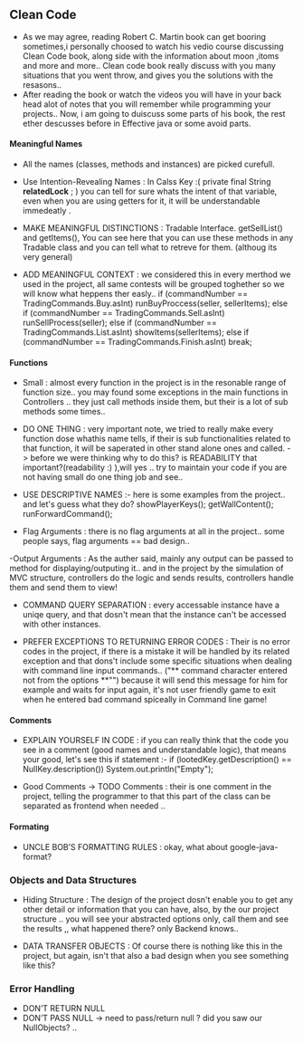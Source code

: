 ## Clean Code 
 
  - As we may agree, reading Robert C. Martin book can get booring sometimes,i personally choosed to watch his vedio course discussing Clean Code book,
  along side with the information about moon ,itoms and more and more.. Clean code book really discuss with you many situations that
  you went throw, and gives you the solutions with the resasons.. 
  - After reading the book or watch the videos you will have in your back head alot of notes that you will 
  remember while programming your projects.. Now, i am going to duiscuss some parts of his book, the rest ether descusses before in Effective java
  or some avoid parts.   

#### Meaningful Names

 - All the names (classes, methods and instances) are picked curefull.
 
 - Use Intention-Revealing Names : In Calss Key :( private final String **relatedLock** ; ) you can tell for sure whats the intent of that variable, even when you are using getters for it, it will be understandable immedeatly .
 
 - MAKE MEANINGFUL DISTINCTIONS : Tradable Interface. getSellList() and getItems(), You can see here that you can use these methods in any Tradable class and you can tell what to retreve for them. (althoug its very general)
 
 - ADD MEANINGFUL CONTEXT : we considered this in every merthod we used in the project, all same contests will be grouped toghether so we will know
 what heppens ther easly.. 
 if (commandNumber == TradingCommands.Buy.asInt) runBuyProccess(seller, sellerItems);
           else if (commandNumber == TradingCommands.Sell.asInt) runSellProcess(seller);
           else if (commandNumber == TradingCommands.List.asInt) showItems(sellerItems);
           else if (commandNumber == TradingCommands.Finish.asInt) break;
 
 #### Functions 
 - Small : almost every function in the project is in the resonable range of function size.. you may found some exceptions in the main functions in Controllers .. they just call methods inside them, but their is a lot of sub methods some times..
 
 - DO ONE THING : very important note, we tried to really make every function dose whathis name tells, if their is sub 
 functionalities related to that function, it will be saperated in other stand alone ones and called.
 -> before we were thinking why to do this? is READABILITY that important?(readability :) ),will yes .. try to maintain your code if you are not having small do one thing job
 and see..
 
 - USE DESCRIPTIVE NAMES :- here is some examples from the project.. and let's guess what they do?
    showPlayerKeys();
    getWallContent();
    runForwardCommand();
 - Flag Arguments : there is no flag arguments at all in the project.. some people says, flag arguments == bad design..
 
 -Output Arguments : As the auther said, mainly any output can be passed to method for displaying/outputing it.. and in the project 
 by the simulation of MVC structure, controllers do the logic and sends results, controllers handle them and send them to view!  
 
 - COMMAND QUERY SEPARATION : every accessable instance  have a uniqe query, and that dosn't mean that the instance can't be accessed with other instances.
 
 - PREFER EXCEPTIONS TO RETURNING ERROR CODES : Their is no error codes in the project, if there is a mistake it will be handled by its related exception
 and that dons't include some specific  situations when dealing with command line input commands.. ("** command character entered not from the options **"")
 because it will send this message for him for example and waits for input again, it's not user friendly game to exit when he entered bad command spiceally in Command line game!
    
 #### Comments 
 
 - EXPLAIN YOURSELF IN CODE : if you can really think that the code you see in a comment (good names and understandable logic),
  that means your good, let's see this if  statement :-
  if (lootedKey.getDescription() == NullKey.description()) System.out.println("Empty");
  
  - Good Comments -> TODO Comments : their is one comment in the project, telling the programmer to 
    that this part of the class can be separated as frontend when needed ..  

#### Formating 
  
  - UNCLE BOB’S FORMATTING RULES : okay, what about google-java-format?
  
### Objects and Data Structures

  - Hiding Structure : The design of the project dosn't enable you to get any other detail or information that you can have,
  also, by the  our project structure .. you will see your abstracted options only, call them and see the results ,, what happened there? only Backend knows..
  
  - DATA TRANSFER OBJECTS : Of course there is nothing like this in the project, but again, isn't that also a bad design when you see something like this?

### Error Handling

  - DON’T RETURN NULL
  - DON’T PASS NULL
            -> need to pass/return null ? did you saw our NullObjects? .. 

